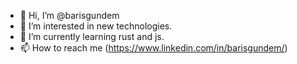 - 👋 Hi, I’m @barisgundem
- 👀 I’m interested in new technologies.
- 🌱 I’m currently learning rust and js.
- 📫 How to reach me (https://www.linkedin.com/in/barisgundem/)

<!---
barisgundem/barisgundem is a ✨ special ✨ repository because its `README.md` (this file) appears on your GitHub profile.
You can click the Preview link to take a look at your changes.
--->
